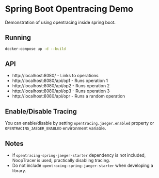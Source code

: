 # Spring Boot Opentracing Demo

Demonstration of using opentracing inside spring boot.


## Running

```sh
docker-compose up -d --build
```

## API

- http://localhost:8080/ - Links to operations
- http://localhost:8080/api/op1 - Runs operation 1
- http://localhost:8080/api/op2 - Runs operation 2
- http://localhost:8080/api/op3 - Runs operation 3
- http://localhost:8080/api/opr - Runs a random operation

## Enable/Disable Tracing

You can enable/disable by setting `opentracing.jaeger.enabled` property or `OPENTRACING_JAEGER_ENABLED` environment variable.

## Notes
- If `opentracing-spring-jaeger-starter` dependency is not included, NoopTracer is used, practically disabling tracing.
- Do not include `opentracing-spring-jaeger-starter` when developing a library.
